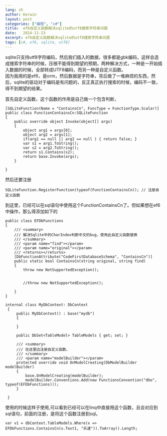 ```yaml
---
lang: zh
author: Kerwin
layout: post
categories: ["编程", "c#"]
title:  ef6自定义函数解决sqlite的utf8搜索字符串问题
date:   2024-11-23
excerpt: ef6自定义函数解决sqlite的utf8搜索字符串问题
tags: [c#, ef6, sqlite, utf8]
--- 
```


sqlite只支持utf8字符编码，然后我们插入的数据，很多都是gbk编码，这样会造成搜索字符串的时候，压根不能得到期望的预期，两种解决方式，一种是一开始插入数据的时候，全部转成UTF8编码，而另一种是自定义函数。  
因为我用的是ef6，是orm，然后数据是字符串，背后做了一堆麻烦的东西，然后，sqlite的驱动对于编码是有问题的，反正真正执行搜索的时候，编码不一致，得不到期望的结果。  

首先自定义函数，这个函数的作用是自己做一个包含判断，

```
[SQLiteFunction(Name = "ContainsCn", FuncType = FunctionType.Scalar)]
public class FunctionContainsCn:SQLiteFunction
{
    public override object Invoke(object[] args)
    {
        object arg1 = args[0];
        object arg2 = args[1];
        if(arg1 == null || arg2 == null ) { return false; }
        var s1 = arg1.ToString();
        var s2 = arg2.ToString();
        return s1.Contains(s2);
        return base.Invoke(args);
    }

}

```

然后还要注册

```
SQLiteFunction.RegisterFunction(typeof(FunctionContainsCn)); // 注册自定义函数
```

到这里，已经可以在sql语句中使用这个FunctionContainsCn了。但如果想在ef6中操作，那么得添加如下的

```
public class EFDbFunctions
{
    /// <summary>
    /// 解决Sqlite中的CharIndex判断中文的bug，使用此自定义函数替换
    /// </summary>
    /// <param name="find"></param>
    /// <param name="original"></param>
    /// <returns></returns>
    [DbFunctionAttribute("CodeFirstDatabaseSchema", "ContainsCn")]
    public static bool ContainsCn(string original, string find)
    {
        throw new NotSupportedException();


        //throw new NotSupportedException();

    }
}

internal class MyDbContext: DbContext
 {
     public MyDbContext() : base("mydb")
     {

     }

     public DbSet<TableModel> TableModels { get; set; }

     /// <summary>
     /// 在这里边注册自定义函数，
     /// </summary>
     /// <param name="modelBuilder"></param>
     protected override void OnModelCreating(DbModelBuilder modelBuilder)
     {
         base.OnModelCreating(modelBuilder);
         modelBuilder.Conventions.Add(new FunctionsConvention("dbo", typeof(EFDbFunctions)));
     }

 }

```

使用的时候这样子使用,可以看到已经可以在linq中直接用这个函数，且会对应到sql语句，前面的注册，是将这个函数注册到sql。

```
var v1 = dbContext.TableModels.Where(x => EFDbFunctions.ContainsCn(x.Text1, "乐速")).ToArray().Length;
```
